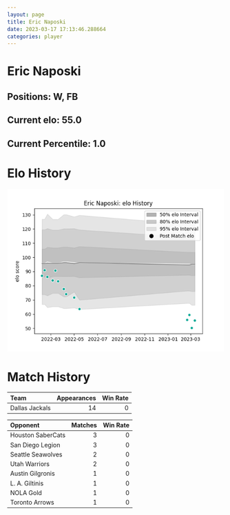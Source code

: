 ```yaml
---  
layout: page  
title: Eric Naposki  
date: 2023-03-17 17:13:46.288664  
categories: player  
---
```

# Eric Naposki

## Positions: W, FB

## Current elo: 55.0

## Current Percentile: 1.0

# Elo History


![elo history](history_EricNaposki.png)
# Match History


| Team           |   Appearances |   Win Rate |
|:---------------|--------------:|-----------:|
| Dallas Jackals |            14 |          0 |

| Opponent          |   Matches |   Win Rate |
|:------------------|----------:|-----------:|
| Houston SaberCats |         3 |          0 |
| San Diego Legion  |         3 |          0 |
| Seattle Seawolves |         2 |          0 |
| Utah Warriors     |         2 |          0 |
| Austin Gilgronis  |         1 |          0 |
| L. A. Giltinis    |         1 |          0 |
| NOLA Gold         |         1 |          0 |
| Toronto Arrows    |         1 |          0 |